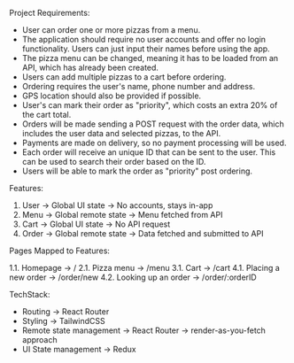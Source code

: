 Project Requirements:

- User can order one or more pizzas from a menu.
- The application should require no user accounts and offer no login functionality. Users can just input their names before using the app.
- The pizza menu can be changed, meaning it has to be loaded from an API, which has already been created.
- Users can add multiple pizzas to a cart before ordering.
- Ordering requires the user's name, phone number and address.
- GPS location should also be provided if possible.
- User's can mark their order as "priority", which costs an extra 20% of the cart total.
- Orders will be made sending a POST request with the order data, which includes the user data and selected pizzas, to the API.
- Payments are made on delivery, so no payment processing will be used.
- Each order will receive an unique ID that can be sent to the user. This can be used to search their order based on the ID.
- Users will be able to mark the order as "priority" post ordering.

Features:

1. User -> Global UI state -> No accounts, stays in-app
2. Menu -> Global remote state -> Menu fetched from API
3. Cart -> Global UI state -> No API request
4. Order -> Global remote state -> Data fetched and submitted to API

Pages Mapped to Features:

1.1. Homepage -> /
2.1. Pizza menu -> /menu
3.1. Cart -> /cart
4.1. Placing a new order -> /order/new
4.2. Looking up an order -> /order/:orderID

TechStack:

- Routing -> React Router
- Styling -> TailwindCSS
- Remote state management -> React Router -> render-as-you-fetch approach
- UI State management -> Redux
